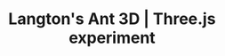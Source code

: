 ---
title: Langton's Ant 3D | Three.js experiment
description: Langton's Ant visualization in 3 dimensions where you can control the ant's speed, the number of colors and of course you can move the camera around! (Made in under 10 consecutive hours at UPC HackNights 🤘)
name: Langton's Ant 3D
shortName: Langton's Ant 3D
addShortcut: false
url: https://mauriciabad.github.io/Langton_Ant_3D
sourceCode: https://github.com/mauriciabad/Langton_Ant_3D
maskableIcon: /apps/langton-ant-3D/maskable-icon.png
---